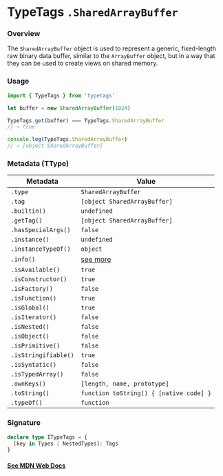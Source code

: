 # TypeTags `.SharedArrayBuffer`

### Overview

The `SharedArrayBuffer` object is used to represent a generic, fixed-length raw binary data buffer, similar to the `ArrayBuffer` object, but in a way that they can be used to create views on shared memory.

### Usage

```js
import { TypeTags } from 'typetags'

let buffer = new SharedArrayBuffer(1024)

TypeTags.get(buffer) === TypeTags.SharedArrayBuffer
// → true

console.log(TypeTags.SharedArrayBuffer)
// → [object SharedArrayBuffer]
```

### Metadata (TType)

| Metadata             | Value                                   |
| -------------------- | --------------------------------------- |
| `.type`              | `SharedArrayBuffer`                     |
| `.tag`               | `[object SharedArrayBuffer]`            |
| `.builtin()`         | `undefined`                             |
| `.getTag()`          | `[object SharedArrayBuffer]`            |
| `.hasSpecialArgs()`  | `false`                                 |
| `.instance()`        | `undefined`                             |
| `.instanceTypeOf()`  | `object`                                |
| `.info()`            | [see more]()                            |
| `.isAvailable()`     | `true`                                  |
| `.isConstructor()`   | `true`                                  |
| `.isFactory()`       | `false`                                 |
| `.isFunction()`      | `true`                                  |
| `.isGlobal()`        | `true`                                  |
| `.isIterator()`      | `false`                                 |
| `.isNested()`        | `false`                                 |
| `.isObject()`        | `false`                                 |
| `.isPrimitive()`     | `false`                                 |
| `.isStringifiable()` | `true`                                  |
| `.isSyntatic()`      | `false`                                 |
| `.isTypedArray()`    | `false`                                 |
| `.ownKeys()`         | `[length, name, prototype]`             |
| `.toString()`        | `function toString() { [native code] }` |
| `.typeOf()`          | `function`                              |

### Signature

```ts
declare type ITypeTags = {
  [key in Types | NestedTypes]: Tags
}
```

#### [See MDN Web Docs](https://developer.mozilla.org/en-US/docs/Web/JavaScript/Reference/Global_Objects/SharedArrayBuffer)
